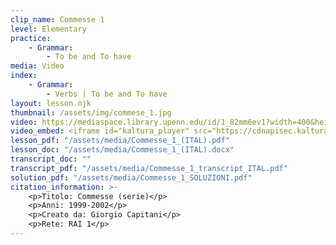 ```yaml
---
clip_name: Commesse 1
level: Elementary
practice: 
    - Grammar: 
        - To be and To have
media: Video
index: 
    - Grammar: 
        - Verbs | To be and To have
layout: lesson.njk
thumbnail: /assets/img/commese_1.jpg
video: https://mediaspace.library.upenn.edu/id/1_82mm6ev1?width=400&height=285&playerId=52628472
video_embed: <iframe id="kaltura_player" src="https://cdnapisec.kaltura.com/p/1147242/sp/114724200/embedIframeJs/uiconf_id/9757771/partner_id/1147242?iframeembed=true&playerId=kaltura_player&entry_id=1_82mm6ev1&flashvars[streamerType]=auto&amp;flashvars[localizationCode]=en&amp;flashvars[sideBarContainer.plugin]=true&amp;flashvars[sideBarContainer.position]=left&amp;flashvars[sideBarContainer.clickToClose]=true&amp;flashvars[chapters.plugin]=true&amp;flashvars[chapters.layout]=vertical&amp;flashvars[chapters.thumbnailRotator]=false&amp;flashvars[streamSelector.plugin]=true&amp;flashvars[EmbedPlayer.SpinnerTarget]=videoHolder&amp;flashvars[dualScreen.plugin]=true&amp;flashvars[Kaltura.addCrossoriginToIframe]=true&amp;&wid=1_kl04d2cc" width="400" height="285" allowfullscreen webkitallowfullscreen mozAllowFullScreen allow="autoplay *; fullscreen *; encrypted-media *" sandbox="allow-downloads allow-forms allow-same-origin allow-scripts allow-top-navigation allow-pointer-lock allow-popups allow-modals allow-orientation-lock allow-popups-to-escape-sandbox allow-presentation allow-top-navigation-by-user-activation" frameborder="0" title="Commesse 1"></iframe>
lesson_pdf: "/assets/media/Commesse_1_(ITAL).pdf"
lesson_doc: "/assets/media/Commesse_1_(ITAL).docx"
transcript_doc: ""
transcript_pdf: "/assets/media/Commesse_1_transcript_ITAL.pdf"
solution_pdf: "/assets/media/Commesse_1_SOLUZIONI.pdf"
citation_information: >- 
    <p>Titolo: Commesse (serie)</p>
    <p>Anni: 1999-2002</p>
    <p>Creato da: Giorgio Capitani</p>
    <p>Rete: RAI 1</p>
---
```

